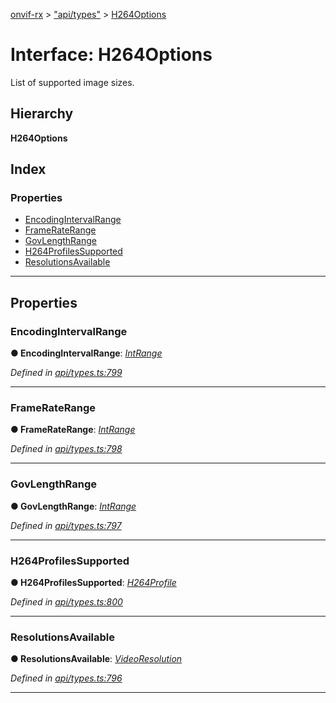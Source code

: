 [onvif-rx](../README.md) > ["api/types"](../modules/_api_types_.md) > [H264Options](../interfaces/_api_types_.h264options.md)

# Interface: H264Options

List of supported image sizes.

## Hierarchy

**H264Options**

## Index

### Properties

* [EncodingIntervalRange](_api_types_.h264options.md#encodingintervalrange)
* [FrameRateRange](_api_types_.h264options.md#frameraterange)
* [GovLengthRange](_api_types_.h264options.md#govlengthrange)
* [H264ProfilesSupported](_api_types_.h264options.md#h264profilessupported)
* [ResolutionsAvailable](_api_types_.h264options.md#resolutionsavailable)

---

## Properties

<a id="encodingintervalrange"></a>

###  EncodingIntervalRange

**● EncodingIntervalRange**: *[IntRange](_api_types_.intrange.md)*

*Defined in [api/types.ts:799](https://github.com/patrickmichalina/onvif-rx/blob/f117e44/src/api/types.ts#L799)*

___
<a id="frameraterange"></a>

###  FrameRateRange

**● FrameRateRange**: *[IntRange](_api_types_.intrange.md)*

*Defined in [api/types.ts:798](https://github.com/patrickmichalina/onvif-rx/blob/f117e44/src/api/types.ts#L798)*

___
<a id="govlengthrange"></a>

###  GovLengthRange

**● GovLengthRange**: *[IntRange](_api_types_.intrange.md)*

*Defined in [api/types.ts:797](https://github.com/patrickmichalina/onvif-rx/blob/f117e44/src/api/types.ts#L797)*

___
<a id="h264profilessupported"></a>

###  H264ProfilesSupported

**● H264ProfilesSupported**: *[H264Profile](../enums/_api_types_.h264profile.md)*

*Defined in [api/types.ts:800](https://github.com/patrickmichalina/onvif-rx/blob/f117e44/src/api/types.ts#L800)*

___
<a id="resolutionsavailable"></a>

###  ResolutionsAvailable

**● ResolutionsAvailable**: *[VideoResolution](_api_types_.videoresolution.md)*

*Defined in [api/types.ts:796](https://github.com/patrickmichalina/onvif-rx/blob/f117e44/src/api/types.ts#L796)*

___

